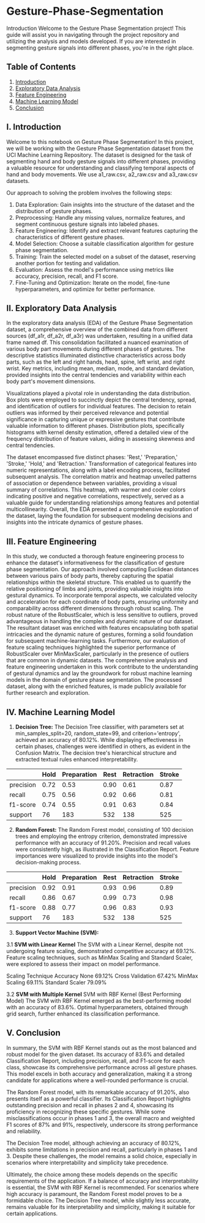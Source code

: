 # Gesture-Phase-Segmentation
Introduction
Welcome to the Gesture Phase Segmentation project! This guide will assist you in navigating through the project repository and utilizing the analysis and models developed. If you are interested in segmenting gesture signals into different phases, you're in the right place.

## Table of Contents

1. [Introduction](#i-introduction)
2. [Exploratory Data Analysis](#iii-exploratory-data-analysis)
3. [Feature Engineering](#iv-feature-engineering)
4. [Machine Learning Model](#v-machine-learning-model)
5. [Conclusion](#vi-conclusion)

## I. Introduction
Welcome to this notebook on Gesture Phase Segmentation! In this project, we will be working with the Gesture Phase Segmentation dataset from the UCI Machine Learning Repository. The dataset is designed for the task of segmenting hand and body gesture signals into different phases, providing a valuable resource for understanding and classifying temporal aspects of hand and body movements. We use a1_raw.csv, a2_raw.csv and a3_raw.csv datasets.

Our approach to solving the problem involves the following steps:
   1. Data Exploration: Gain insights into the structure of the dataset and the distribution of gesture phases.
   2. Preprocessing: Handle any missing values, normalize features, and segment continuous gesture signals into labeled phases.
   3. Feature Engineering: Identify and extract relevant features capturing the characteristics of different gesture phases.
   4. Model Selection: Choose a suitable classification algorithm for gesture phase segmentation.
   5. Training: Train the selected model on a subset of the dataset, reserving another portion for testing and validation.
   6. Evaluation: Assess the model's performance using metrics like accuracy, precision, recall, and F1 score.
   7. Fine-Tuning and Optimization: Iterate on the model, fine-tune hyperparameters, and optimize for better performance.

## II. Exploratory Data Analysis

In the exploratory data analysis (EDA) of the Gesture Phase Segmentation dataset, a comprehensive overview of the combined data from different sources (df_a1r, df_a2r, df_a3r) was undertaken, resulting in a unified data frame named df. This consolidation facilitated a nuanced examination of various body part movements during different phases of gestures. The descriptive statistics illuminated distinctive characteristics across body parts, such as the left and right hands, head, spine, left wrist, and right wrist. Key metrics, including mean, median, mode, and standard deviation, provided insights into the central tendencies and variability within each body part's movement dimensions.

Visualizations played a pivotal role in understanding the data distribution. Box plots were employed to succinctly depict the central tendency, spread, and identification of outliers for individual features. The decision to retain outliers was informed by their perceived relevance and potential significance in capturing unique or expressive gestures that contribute valuable information to different phases. Distribution plots, specifically histograms with kernel density estimation, offered a detailed view of the frequency distribution of feature values, aiding in assessing skewness and central tendencies.

The dataset encompassed five distinct phases: 'Rest,' 'Preparation,' 'Stroke,' 'Hold,' and 'Retraction.' Transformation of categorical features into numeric representations, along with a label encoding process, facilitated subsequent analysis. The correlation matrix and heatmap unveiled patterns of association or dependence between variables, providing a visual summary of correlations. This heatmap, with warmer and cooler colors indicating positive and negative correlations, respectively, served as a valuable guide for understanding relationships among features and potential multicollinearity. Overall, the EDA presented a comprehensive exploration of the dataset, laying the foundation for subsequent modeling decisions and insights into the intricate dynamics of gesture phases.

## III. Feature Engineering 
In this study, we conducted a thorough feature engineering process to enhance the dataset's informativeness for the classification of gesture phase segmentation. Our approach involved computing Euclidean distances between various pairs of body parts, thereby capturing the spatial relationships within the skeletal structure. This enabled us to quantify the relative positioning of limbs and joints, providing valuable insights into gestural dynamics. To incorporate temporal aspects, we calculated velocity and acceleration for each coordinate of body parts, ensuring uniformity and comparability across different dimensions through robust scaling. The robust nature of the RobustScaler, which is less sensitive to outliers, proved advantageous in handling the complex and dynamic nature of our dataset. The resultant dataset was enriched with features encapsulating both spatial intricacies and the dynamic nature of gestures, forming a solid foundation for subsequent machine-learning tasks. Furthermore, our evaluation of feature scaling techniques highlighted the superior performance of RobustScaler over MinMaxScaler, particularly in the presence of outliers that are common in dynamic datasets. The comprehensive analysis and feature engineering undertaken in this work contribute to the understanding of gestural dynamics and lay the groundwork for robust machine learning models in the domain of gesture phase segmentation. The processed dataset, along with the enriched features, is made publicly available for further research and exploration.

## IV. Machine Learning Model
1. **Decision Tree:**
The Decision Tree classifier, with parameters set at min_samples_split=20, random_state=99, and criterion='entropy', achieved an accuracy of 80.12%. While displaying effectiveness in certain phases, challenges were identified in others, as evident in the Confusion Matrix. The decision tree's hierarchical structure and extracted textual rules enhanced interpretability.

|           | Hold |Preparation  |  Rest | Retraction | Stroke |
|-----------|---------|---------|---------|---------|---------|
| precision | 0.72 | 0.53 | 0.90 | 0.61 | 0.87 |
| recall  | 0.75 | 0.56 | 0.92 | 0.66 | 0.81 |
| f1-score| 0.74 | 0.55 | 0.91 | 0.63 | 0.84 |
| support| 76 | 183 | 532 | 138 | 525 |

2. **Random Forest:**
The Random Forest model, consisting of 100 decision trees and employing the entropy criterion, demonstrated impressive performance with an accuracy of 91.20%. Precision and recall values were consistently high, as illustrated in the Classification Report. Feature importances were visualized to provide insights into the model's decision-making process.

|           | Hold |Preparation  |  Rest | Retraction | Stroke |
|-----------|---------|---------|---------|---------|---------|
| precision | 0.92 | 0.91 | 0.93 | 0.96 | 0.89 |
| recall  | 0.86 | 0.67 | 0.99 | 0.73 | 0.98 |
| f1-score| 0.88 | 0.77 | 0.96 | 0.83 | 0.93 |
| support| 76 | 183 | 532 | 138 | 525 |

3. **Support Vector Machine (SVM):**

3.1 **SVM with Linear Kernel**
The SVM with a Linear Kernel, despite not undergoing feature scaling, demonstrated competitive accuracy at 69.12%. Feature scaling techniques, such as MinMax Scaling and Standard Scaler, were explored to assess their impact on model performance.

Scaling Technique	Accuracy
None	69.12%
Cross Validation  67.42%
MinMax Scaling	 69.11%
Standard Scaler	79.09%

3.2 **SVM with Multiple Kernel**
SVM with RBF Kernel (Best Performing Model)
The SVM with RBF Kernel emerged as the best-performing model with an accuracy of 83.6%. Optimal hyperparameters, obtained through grid search, further enhanced its classification performance.

## V. Conclusion 
In summary, the SVM with RBF Kernel stands out as the most balanced and robust model for the given dataset. Its accuracy of 83.6% and detailed Classification Report, including precision, recall, and F1-score for each class, showcase its comprehensive performance across all gesture phases. This model excels in both accuracy and generalization, making it a strong candidate for applications where a well-rounded performance is crucial.

The Random Forest model, with its remarkable accuracy of 91.20%, also presents itself as a powerful classifier. Its Classification Report highlights outstanding precision and recall in phases 2 and 4, showcasing its proficiency in recognizing these specific gestures. While some misclassifications occur in phases 1 and 3, the overall macro and weighted F1 scores of 87% and 91%, respectively, underscore its strong performance and reliability.

The Decision Tree model, although achieving an accuracy of 80.12%, exhibits some limitations in precision and recall, particularly in phases 1 and 3. Despite these challenges, the model remains a solid choice, especially in scenarios where interpretability and simplicity take precedence.

Ultimately, the choice among these models depends on the specific requirements of the application. If a balance of accuracy and interpretability is essential, the SVM with RBF Kernel is recommended. For scenarios where high accuracy is paramount, the Random Forest model proves to be a formidable choice. The Decision Tree model, while slightly less accurate, remains valuable for its interpretability and simplicity, making it suitable for certain applications.
